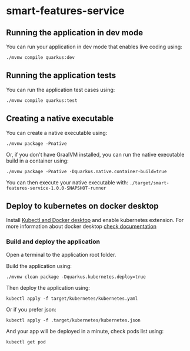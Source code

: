 # smart-features-service


## Running the application in dev mode

You can run your application in dev mode that enables live coding using:
```shell script
./mvnw compile quarkus:dev
```

## Running the application tests

You can run the application test cases using:
```shell script
./mvnw compile quarkus:test
```

## Creating a native executable

You can create a native executable using: 
```shell script
./mvnw package -Pnative
```

Or, if you don't have GraalVM installed, you can run the native executable build in a container using: 
```shell script
./mvnw package -Pnative -Dquarkus.native.container-build=true
```

You can then execute your native executable with: `./target/smart-features-service-1.0.0-SNAPSHOT-runner`

## Deploy to kubernetes on docker desktop

Install [Kubectl and Docker desktop](https://www.docker.com/products/docker-desktop/) and enable kubernetes extension.
For more information about docker desktop [check documentation](https://docs.docker.com/desktop/)

### Build and deploy the application

Open a terminal to the application root folder.

Build the application using:

```shell script
./mvnw clean package -Dquarkus.kubernetes.deploy=true
```


Then deploy the application using:
```shell script
kubectl apply -f target/kubernetes/kubernetes.yaml
```

Or if you prefer json:
```shell script
kubectl apply -f .target/kubernetes/kubernetes.json
```

And your app will be deployed in a minute, check pods list using:
```shell
kubectl get pod
```